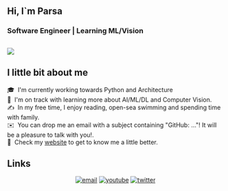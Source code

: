 <h2 align="">Hi, I`m Parsa</h2>
<h3>Software Engineer | Learning ML/Vision </h3>

##
<div align="">
  <img src="https://visitor-badge.laobi.icu/badge?page_id=parsabarghi.parsabarghi&left_color=tan&right_color=royalblue&left_text=can%20you%20see%20me?"  />
</div>

## I little bit about me

🎓 &nbsp;I'm currently working towards Python and Architecture \
🌱 &nbsp;I'm on track with learning more about AI/ML/DL and Computer Vision.\
✍️ &nbsp;In my free time, I enjoy reading, open-sea swimming and spending time with family.\
✉️ &nbsp;You can drop me an email with a subject containing "GitHub: ..."! It will be a pleasure to talk with you!.\
📄 &nbsp;Check my [website]() to get to know me a little better.

## Links

<p align="center">
  <!-- <a href="https://blog.mphomphego.co.za/"><img src="https://img.icons8.com/fluent/32/000000/domain.png" alt="darkwood"/></a> -->
  <!-- <a href= "https://dev.to/mmphego"><img src="https://img.icons8.com/windows/32/000000/dev.png"/></a> -->
  <a href="mailto:parsabarqi@gmail.com"><img src="https://img.icons8.com/color/32/000000/gmail.png" alt="email"/></a>
  <!-- <a href="https://www.linkedin.com/in/mphomphego"><img src="https://img.icons8.com/color/32/000000/linkedin.png" alt="linkedin"/></a>
  <a href="https://hub.docker.com/u/mmphego"><img src="https://img.icons8.com/color/32/000000/docker.png" alt="docker"/></a> -->
  <a href="https://www.youtube.com"><img src="https://img.icons8.com/color/32/000000/youtube.png" alt="youtube"/></a>
  <a href="https://twitter.com"><img src="https://img.icons8.com/color/32/000000/twitter-squared.png" alt="twitter"/></a>
</p>
